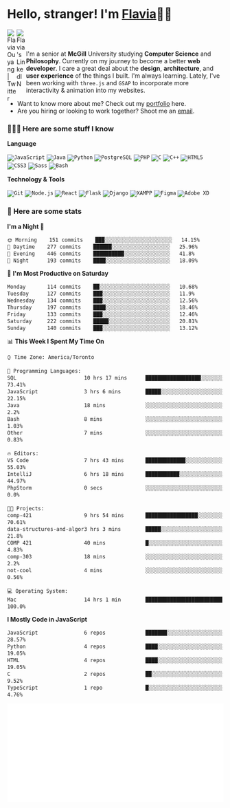 <h1>Hello, stranger! I'm <a href="https://flaviaouyang.github.io/portfolio-site/">Flavia</a>👋🏻</h1>

<a href="https://twitter.com/FlaviaOuyang">
  <img align="left" alt="Flavia Ouyang | Twitter" width="22px" src="https://raw.githubusercontent.com/peterthehan/peterthehan/master/assets/twitter.svg" />
</a>
<a href="https://www.linkedin.com/in/flavia-ouyang/">
  <img align="left" alt="Flavia's LinkedIN" width="22px" src="https://raw.githubusercontent.com/peterthehan/peterthehan/master/assets/linkedin.svg" />
</a>
<br /><br />

I'm a senior at **McGill** University studying **Computer Science** and **Philosophy**. Currently on my journey to become a better **web developer**. I care a great deal about the **design**, **architecture**, and **user experience** of the things I built. I'm always learning. Lately, I've been working with `three.js` and `GSAP` to incorporate more interactivity & animation into my websites.
  - Want to know more about me? Check out my <a href="https://flaviaouyang.github.io/portfolio-site/">portfolio</a> here. 
  - Are you hiring or looking to work together? Shoot me an <a href="mailto:flavia.ouyang@mail.mcgill.ca">email</a>.


<h3>👩🏻‍💻 Here are some stuff I know</h3>

**Language**

<code><img height="40" src="https://profilinator.rishav.dev/skills-assets/javascript-original.svg" alt="JavaScript" /></code>
<code><img height="40" src="https://profilinator.rishav.dev/skills-assets/java-original-wordmark.svg" alt="Java" /></code>
<code><img height="40" src="https://profilinator.rishav.dev/skills-assets/python-original.svg" alt="Python" /></code>
<code><img height="40" src="https://profilinator.rishav.dev/skills-assets/postgresql-original-wordmark.svg" alt="PostgreSQL" /></code>
<code><img height="40" src="https://profilinator.rishav.dev/skills-assets/php-original.svg" alt="PHP" /></code>
<code><img height="40" src="https://profilinator.rishav.dev/skills-assets/c-original.svg" alt="C" /></code>
<code><img height="40" src="https://profilinator.rishav.dev/skills-assets/cplusplus-original.svg" alt="C++" /></code>
<code><img height="40" src="https://profilinator.rishav.dev/skills-assets/html5-original-wordmark.svg" alt="HTML5" /></code>
<code><img height="40" src="https://profilinator.rishav.dev/skills-assets/css3-original-wordmark.svg" alt="CSS3" /></code>
<code><img height="40" src="https://profilinator.rishav.dev/skills-assets/sass-original.svg" alt="Sass" /></code>
<code><img height="40" src="https://profilinator.rishav.dev/skills-assets/gnu_bash-icon.svg" alt="Bash" /></code>

**Technology & Tools**

<code><img src="https://profilinator.rishav.dev/skills-assets/git-scm-icon.svg" alt="Git" height="40" /></code>
<code><img src="https://profilinator.rishav.dev/skills-assets/nodejs-original-wordmark.svg" alt="Node.js" height="40" /></code>
<code><img src="https://profilinator.rishav.dev/skills-assets/react-original-wordmark.svg" alt="React" height="40" /></code>
<code><img src="https://profilinator.rishav.dev/skills-assets/flask.png" alt="Flask" height="40" /></code>
<code><img src="https://profilinator.rishav.dev/skills-assets/django-original.svg" alt="Django" height="40" /></code>
<code><img src="https://profilinator.rishav.dev/skills-assets/xampp.png" alt="XAMPP" height="40" /></code>
<code><img src="https://profilinator.rishav.dev/skills-assets/figma-icon.svg" alt="Figma" height="40" /></code>
<code><img src="https://profilinator.rishav.dev/skills-assets/adobexd.png" alt="Adobe XD" height="40" /></code>


<h3>📑 Here are some stats</h3>

<!--START_SECTION:waka-->
**I'm a Night 🦉** 

```text
🌞 Morning    151 commits    ███░░░░░░░░░░░░░░░░░░░░░░   14.15% 
🌆 Daytime    277 commits    ██████░░░░░░░░░░░░░░░░░░░   25.96% 
🌃 Evening    446 commits    ██████████░░░░░░░░░░░░░░░   41.8% 
🌙 Night      193 commits    ████░░░░░░░░░░░░░░░░░░░░░   18.09%

```
📅 **I'm Most Productive on Saturday** 

```text
Monday       114 commits    ██░░░░░░░░░░░░░░░░░░░░░░░   10.68% 
Tuesday      127 commits    ███░░░░░░░░░░░░░░░░░░░░░░   11.9% 
Wednesday    134 commits    ███░░░░░░░░░░░░░░░░░░░░░░   12.56% 
Thursday     197 commits    ████░░░░░░░░░░░░░░░░░░░░░   18.46% 
Friday       133 commits    ███░░░░░░░░░░░░░░░░░░░░░░   12.46% 
Saturday     222 commits    █████░░░░░░░░░░░░░░░░░░░░   20.81% 
Sunday       140 commits    ███░░░░░░░░░░░░░░░░░░░░░░   13.12%

```


📊 **This Week I Spent My Time On** 

```text
⌚︎ Time Zone: America/Toronto

💬 Programming Languages: 
SQL                      10 hrs 17 mins      ██████████████████░░░░░░░   73.41% 
JavaScript               3 hrs 6 mins        █████░░░░░░░░░░░░░░░░░░░░   22.15% 
Java                     18 mins             ░░░░░░░░░░░░░░░░░░░░░░░░░   2.2% 
Bash                     8 mins              ░░░░░░░░░░░░░░░░░░░░░░░░░   1.03% 
Other                    7 mins              ░░░░░░░░░░░░░░░░░░░░░░░░░   0.83%

🔥 Editors: 
VS Code                  7 hrs 43 mins       █████████████░░░░░░░░░░░░   55.03% 
IntelliJ                 6 hrs 18 mins       ███████████░░░░░░░░░░░░░░   44.97% 
PhpStorm                 0 secs              ░░░░░░░░░░░░░░░░░░░░░░░░░   0.0%

🐱‍💻 Projects: 
comp-421                 9 hrs 54 mins       █████████████████░░░░░░░░   70.61% 
data-structures-and-algor3 hrs 3 mins        █████░░░░░░░░░░░░░░░░░░░░   21.8% 
COMP 421                 40 mins             █░░░░░░░░░░░░░░░░░░░░░░░░   4.83% 
comp-303                 18 mins             ░░░░░░░░░░░░░░░░░░░░░░░░░   2.2% 
not-cool                 4 mins              ░░░░░░░░░░░░░░░░░░░░░░░░░   0.56%

💻 Operating System: 
Mac                      14 hrs 1 min        █████████████████████████   100.0%

```

**I Mostly Code in JavaScript** 

```text
JavaScript               6 repos             ███████░░░░░░░░░░░░░░░░░░   28.57% 
Python                   4 repos             ████░░░░░░░░░░░░░░░░░░░░░   19.05% 
HTML                     4 repos             ████░░░░░░░░░░░░░░░░░░░░░   19.05% 
C                        2 repos             ██░░░░░░░░░░░░░░░░░░░░░░░   9.52% 
TypeScript               1 repo              █░░░░░░░░░░░░░░░░░░░░░░░░   4.76%

```



<!--END_SECTION:waka-->

<img src="/metrics.plugin.isocalendar.svg" width="700px">
